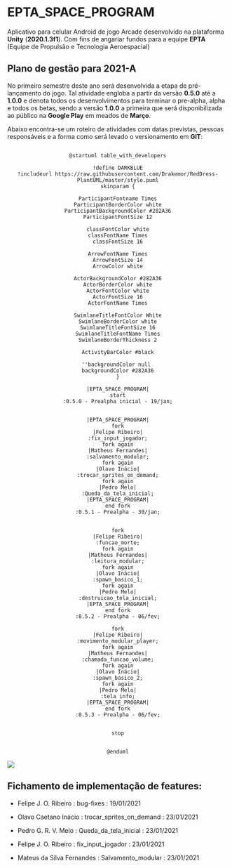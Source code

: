 # EPTA_SPACE_PROGRAM
Aplicativo para celular Android de jogo Arcade desenvolvido na plataforma **Unity** (**2020.1.3f1**). Com fins de angariar fundos para a equipe **EPTA** (Equipe de Propulsão e Tecnologia Aeroespacial)

## Plano de gestão para 2021-A
No primeiro semestre deste ano será desenvolvida a etapa de pré-lançamento do jogo. Tal atividade engloba a partir da versão **0.5.0** até a **1.0.0** e denota todos os desenvolvimentos para terminar o pre-alpha, alpha e todos os betas, sendo a versão **1.0.0** a primeira que será disponibilizada ao público na **Google Play** em meados de **Março**.

Abaixo encontra-se um roteiro de atividades com datas previstas, pessoas responsáveis e a forma como será levado o versionamento em **GIT**:

<div style='text-align:center'>

```plantuml

@startuml table_with_developers

!define DARKBLUE
!includeurl https://raw.githubusercontent.com/Drakemor/RedDress-PlantUML/master/style.puml
skinparam {

ParticipantFontname Times
ParticipantBorderColor white
ParticipantBackgroundColor #282A36
ParticipantFontSize 12

classFontColor white
classFontName Times
classFontSize 16

ArrowFontName Times
ArrowFontSize 14
ArrowColor white

ActorBackgroundColor #282A36
ActorBorderColor white
ActorFontColor white
ActorFontSize 16
ActorFontName Times

SwimlaneTitleFontColor White
SwimlaneBorderColor white
SwimlaneTitleFontSize 16
SwimlaneTitleFontName Times
SwimlaneBorderThickness 2

ActivityBarColor #black

''backgroundColor null 
backgroundColor #282A36
}

|EPTA_SPACE_PROGRAM|
start
:0.5.0 - Prealpha inicial - 19/jan;


|EPTA_SPACE_PROGRAM|
fork
|Felipe Ribeiro|
:fix_input_jogador;
fork again
|Matheus Fernandes|
:salvamento_modular;
fork again
|Olavo Inácio|
:trocar_sprites_on_demand;
fork again
|Pedro Melo|
:Queda_da_tela_inicial;
|EPTA_SPACE_PROGRAM|
end fork
:0.5.1 - Prealpha - 30/jan;


fork
|Felipe Ribeiro|
:funcao_morte;
fork again
|Matheus Fernandes|
:leitura_modular;
fork again
|Olavo Inácio|
:spawn_basico_1;
fork again
|Pedro Melo|
:destruicao_tela_inicial;
|EPTA_SPACE_PROGRAM|
end fork
:0.5.2 - Prealpha - 06/fev;

fork
|Felipe Ribeiro|
:movimento_modular_player;
fork again
|Matheus Fernandes|
:chamada_funcao_volume;
fork again
|Olavo Inácio|
:spawn_basico_2;
fork again
|Pedro Melo|
:tela info;
|EPTA_SPACE_PROGRAM|
end fork
:0.5.3 - Prealpha - 06/fev;


stop


@enduml

```
</div>

![](table_with_developers.svg)

## Fichamento de implementação de features:


- Felipe J. O. Ribeiro : bug-fixes : 19/01/2021

- Olavo Caetano Inácio : trocar_sprites_on_demand : 23/01/2021
 
- Pedro G. R. V. Melo : Queda_da_tela_inicial : 23/01/2021

- Felipe J. O. Ribeiro : fix_input_jogador : 23/01/2021
 
- Mateus da Silva Fernandes : Salvamento_modular : 23/01/2021
